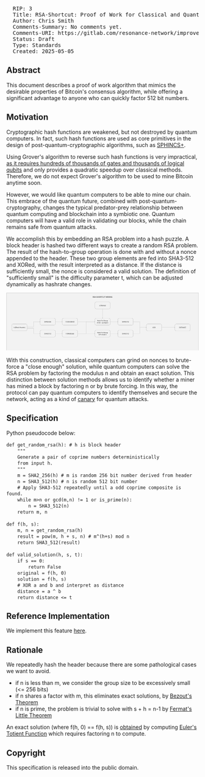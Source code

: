 <pre>
  RIP: 3
  Title: RSA-Shortcut: Proof of Work for Classical and Quantum Miners
  Author: Chris Smith <chris@resonancenetwork.io>
  Comments-Summary: No comments yet.
  Comments-URI: https://gitlab.com/resonance-network/improvement-proposals/-/wikis/Comments:RIP-0002
  Status: Draft
  Type: Standards
  Created: 2025-05-05
</pre>

## Abstract

This document describes a proof of work algorithm that mimics the desirable properties of Bitcoin's consensus algorithm, 
while offering a significant advantage to anyone who can quickly factor 512 bit numbers. 

## Motivation

Cryptographic hash functions are weakened, but not destroyed by quantum computers. In fact, such hash functions are used
as core primitives in the design of post-quantum-cryptographic algorithms, such as [SPHINCS+](https://sphincs.org/). 

Using Grover's algorithm to reverse such hash functions is very impractical, [as it requires hundreds of thousands of gates and thousands of logical qubits](https://arxiv.org/abs/1603.09383) 
and only provides a quadratic speedup over classical methods. Therefore, we do not expect Grover's algorithm to be used to mine Bitcoin anytime soon. 

However, we would like quantum computers to be able to mine our chain. This embrace of the quantum future, combined with
post-quantum-cryptography, changes the typical predator-prey relationship between quantum computing and blockchain into 
a symbiotic one. Quantum computers will have a valid role in validating our blocks, while the chain remains safe from quantum
attacks.

We accomplish this by embedding an RSA problem into a hash puzzle. A block header is hashed two different ways to create 
a random RSA problem. The result of the hash-to-group operation is done with and without a nonce appended to the header.
These two group elements are fed into SHA3-512 and XORed, with the result interpreted as a distance. If the distance is 
sufficiently small, the nonce is considered a valid solution. The definition of "sufficiently small" is the difficulty 
parameter t, which can be adjusted dynamically as hashrate changes. 

<img src=rip-0003/RSA-SHORTCUT.jpg></img>

With this construction, classical computers can grind on nonces to brute-force a "close enough" solution, while quantum
computers can solve the RSA problem by factoring the modulus n and obtain an exact solution. This distinction between 
solution methods allows us to identify whether a miner has mined a block by factoring n or by brute forcing. In this way, 
the protocol can pay quantum computers to identify themselves and secure the network, acting as a kind of [canary](https://canarytokens.org/nest/) 
for quantum attacks.

## Specification

Python pseudocode below:

```
def get_random_rsa(h): # h is block header
    """
    Generate a pair of coprime numbers deterministically
    from input h.
    """
    m = SHA2_256(h) # m is random 256 bit number derived from header
    n = SHA3_512(h) # n is random 512 bit number
    # Apply SHA3-512 repeatedly until a odd coprime composite is found.
    while m>n or gcd(m,n) != 1 or is_prime(n): 
        n = SHA3_512(n)
    return m, n

def f(h, s):
    m, n = get_random_rsa(h)
    result = pow(m, h + s, n) # m^(h+s) mod n
    return SHA3_512(result)
    
def valid_solution(h, s, t):
    if s == 0:
        return False
    original = f(h, 0)
    solution = f(h, s)
    # XOR a and b and interpret as distance
    distance = a ^ b 
    return distance <= t
```


## Reference Implementation

We implement this feature [here](https://gitlab.com/resonance-network/backbone/-/tree/main/pallets/qpow?ref_type=heads).


## Rationale

We repeatedly hash the header because there are some pathological cases we want to avoid. 

- if n is less than m, we consider the group size to be excessively small (<= 256 bits)
- if n shares a factor with m, this eliminates exact solutions, by [Bezout's Theorem](https://mathworld.wolfram.com/BezoutsTheorem.html)
- if n is prime, the problem is trivial to solve with s + h = n-1 by [Fermat's Little Theorem](https://mathworld.wolfram.com/FermatsLittleTheorem.html)

An exact solution (where f(h, 0) == f(h, s)) is [obtained](https://mathworld.wolfram.com/EulersTotientTheorem.html) 
by computing [Euler's Totient Function](https://mathworld.wolfram.com/TotientFunction.html) which requires factoring n to compute.

## Copyright

This specification is released into the public domain.

